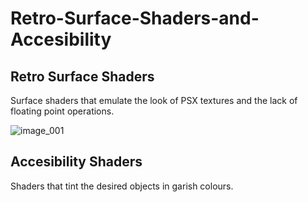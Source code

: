# Retro-Surface-Shaders-and-Accesibility
## Retro Surface Shaders
Surface shaders that emulate the look of PSX textures and the lack of floating point operations.

![image_001](https://user-images.githubusercontent.com/47044476/190829026-d15cc413-5ea3-4c54-8763-beda153d6334.gif)
## Accesibility Shaders
Shaders that tint the desired objects in garish colours.


